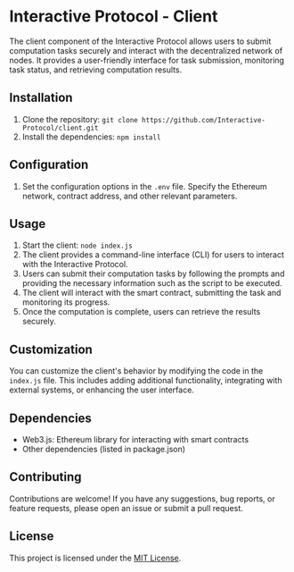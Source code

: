 # Interactive Protocol - Client

The client component of the Interactive Protocol allows users to submit computation tasks securely and interact with the decentralized network of nodes. It provides a user-friendly interface for task submission, monitoring task status, and retrieving computation results.

## Installation

1. Clone the repository: `git clone https://github.com/Interactive-Protocol/client.git`
2. Install the dependencies: `npm install`

## Configuration

1. Set the configuration options in the `.env` file. Specify the Ethereum network, contract address, and other relevant parameters.

## Usage

1. Start the client: `node index.js`
2. The client provides a command-line interface (CLI) for users to interact with the Interactive Protocol.
3. Users can submit their computation tasks by following the prompts and providing the necessary information such as the script to be executed.
4. The client will interact with the smart contract, submitting the task and monitoring its progress.
5. Once the computation is complete, users can retrieve the results securely.

## Customization

You can customize the client's behavior by modifying the code in the `index.js` file. This includes adding additional functionality, integrating with external systems, or enhancing the user interface.

## Dependencies

- Web3.js: Ethereum library for interacting with smart contracts
- Other dependencies (listed in package.json)

## Contributing

Contributions are welcome! If you have any suggestions, bug reports, or feature requests, please open an issue or submit a pull request.

## License

This project is licensed under the [MIT License](LICENSE).
